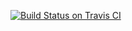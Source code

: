 [![Build Status on Travis CI](https://travis-ci.org/abstratt/sandbox.svg?branch=expressions-and-bytecodes)](https://travis-ci.org/abstratt/sandbox)

